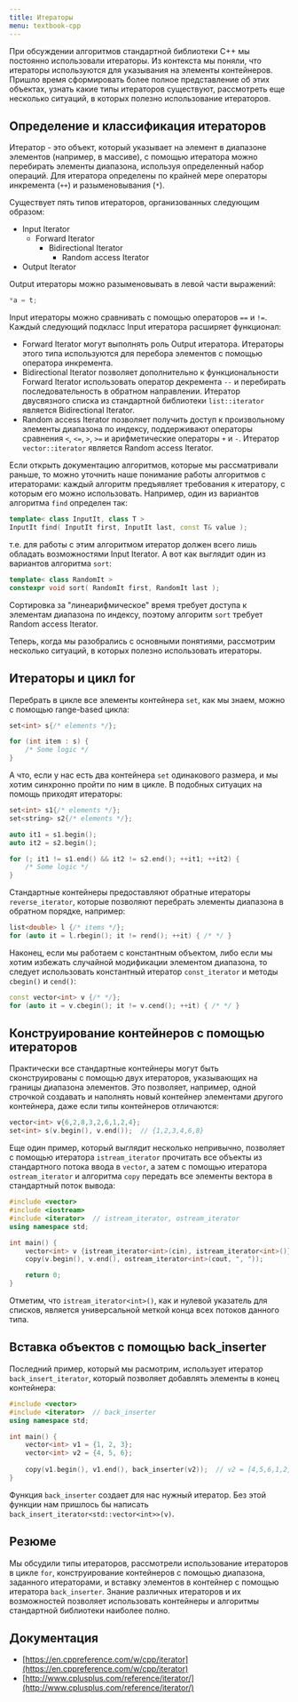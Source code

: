 ```yaml
---
title: Итераторы
menu: textbook-cpp
---
```


При обсуждении алгоритмов стандартной библиотеки C++ мы постоянно использовали итераторы. Из контекста мы поняли, что итераторы используются для указывания на элементы контейнеров. Пришло время сформировать более полное представление об этих объектах, узнать какие типы итераторов существуют, рассмотреть еще несколько ситуаций, в которых полезно использование итераторов.

## Определение и классификация итераторов

Итератор - это объект, который указывает на элемент в диапазоне элементов (например, в массиве), с помощью итератора можно перебирать элементы диапазона, используя определенный набор операций. Для итератора определены по крайней мере операторы инкремента (`++`) и разыменовывания (`*`).

Существует пять типов итераторов, организованных следующим образом:

* Input Iterator
  * Forward Iterator
    * Bidirectional Iterator
      * Random access Iterator
* Output Iterator

Output итераторы можно разыменовывать в левой части выражений:

```cpp
*a = t;
```

Input итераторы можно сравнивать с помощью операторов `==` и `!=`. Каждый следующий подкласс Input итератора расширяет функционал:

* Forward Iterator могут выполнять роль Output итератора. Итераторы этого типа используются для перебора элементов с помощью оператора инкремента.
* Bidirectional Iterator позволяет дополнительно к функциональности Forward Iterator использовать оператор декремента `--` и перебирать последовательность в обратном направлении. Итератор двусвязного списка из стандартной библиотеки `list::iterator` является Bidirectional Iterator.
* Random access Iterator позволяет получить доступ к произвольному элементы диапазона по индексу, поддерживают операторы сравнения `<`, `<=`, `>`, `>=` и арифметические операторы `+` и `-`. Итератор `vector::iterator` является Random access Iterator.

Если открыть документацию алгоритмов, которые мы рассматривали раньше, то можно уточнить наше понимание работы алгоритмов с итераторами: каждый алгоритм предъявляет требования к итератору, с которым его можно использовать. Например, один из вариантов алгоритма `find` определен так:

```cpp
template< class InputIt, class T >
InputIt find( InputIt first, InputIt last, const T& value );
```

т.е. для работы с этим алгоритмом итератор должен всего лишь обладать возможностями Input Iterator. А вот как выглядит один из вариантов алгоритма `sort`:

```cpp
template< class RandomIt >
constexpr void sort( RandomIt first, RandomIt last );
```

Сортировка за "линеарифмическое" время требует доступа к элементам диапазона по индексу, поэтому алгоритм `sort` требует Random access Iterator.

Теперь, когда мы разобрались с основными понятиями, рассмотрим несколько ситуаций, в которых полезно использовать итераторы.

## Итераторы и цикл for

Перебрать в цикле все элементы контейнера `set`, как мы знаем, можно с помощью range-based цикла:

```cpp
set<int> s{/* elements */};

for (int item : s) {
    /* Some logic */
}
```

А что, если у нас есть два контейнера `set` одинакового размера, и мы хотим синхронно пройти по ним в цикле. В подобных ситуацих на помощь приходят итераторы:

```cpp
set<int> s1{/* elements */};
set<string> s2{/* elements */};

auto it1 = s1.begin();
auto it2 = s2.begin();

for (; it1 != s1.end() && it2 != s2.end(); ++it1; ++it2) {
    /* Some logic */
}
```

Стандартные контейнеры предоставляют обратные итераторы `reverse_iterator`, которые позволяют перебрать элементы диапазона в обратном порядке, например:

```cpp
list<double> l {/* items */};
for (auto it = l.rbegin(); it != rend(); ++it) { /* */ }
```

Наконец, если мы работаем с константным объектом, либо если мы хотим избежать случайной модификации элементом диапазона, то следует использовать константный итератор `const_iterator` и методы `cbegin()` и `cend()`:

```cpp
const vector<int> v {/* */};
for (auto it = v.cbegin(); it != v.cend(); ++it) { /* */ }
```

## Конструирование контейнеров с помощью итераторов

Практически все стандартные контейнеры могут быть сконструированы с помощью двух итераторов, указывающих на границы диапазона элементов. Это позволяет, например, одной строчкой создавать и наполнять новый контейнер элементами другого контейнера, даже если типы контейнеров отличаются:

```cpp
vector<int> v{6,2,8,3,2,6,1,2,4};
set<int> s(v.begin(), v.end());  // {1,2,3,4,6,8}
```

Еще один пример, который выглядит несколько непривычно, позволяет с помощью итератора `istream_iterator` прочитать все объекты из стандартного потока ввода в `vector`, а затем с помощью итератора `ostream_iterator` и алгоритма `copy` передать все элементы вектора в стандартный поток вывода:

```cpp
#include <vector>
#include <iostream>
#include <iterator>  // istream_iterator, ostream_iterator
using namespace std;

int main() {
    vector<int> v {istream_iterator<int>(cin), istream_iterator<int>()};
    copy(v.begin(), v.end(), ostream_iterator<int>(cout, ", "));

    return 0;
}
```

Отметим, что `istream_iterator<int>()`, как и нулевой указатель для списков, является универсальной меткой конца всех потоков данного типа.

## Вставка объектов с помощью back_inserter

Последний пример, который мы расмотрим, использует итератор `back_insert_iterator`, который позволяет добавлять элементы в конец контейнера:

```cpp
#include <vector>
#include <iterator>  // back_inserter
using namespace std;

int main() {
    vector<int> v1 = {1, 2, 3};
    vector<int> v2 = {4, 5, 6};
  
    copy(v1.begin(), v1.end(), back_inserter(v2));  // v2 = [4,5,6,1,2,3]
}
```

Функция `back_inserter` создает для нас нужный итератор. Без этой функции нам пришлось бы написать `back_insert_iterator<std::vector<int>>(v)`.

## Резюме

Мы обсудили типы итераторов, рассмотрели использование итераторов в цикле `for`, конструирование контейнеров с помощью диапазона, заданного итераторами, и вставку элементов в контейнер с помощью итератора `back_inserter`. Знание различных итераторов и их возможностей позволяет использовать контейнеры и алгоритмы стандартной библиотеки наиболее полно.

## Документация

* [https://en.cppreference.com/w/cpp/iterator](https://en.cppreference.com/w/cpp/iterator)
* [http://www.cplusplus.com/reference/iterator/](http://www.cplusplus.com/reference/iterator/)